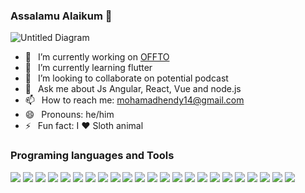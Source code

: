 ### Assalamu Alaikum 👋
![Untitled Diagram](https://github.com/mohamedhendy/mohamedhendy/blob/main/mohamedehndy.png?raw=true)


- 🔭 &ensp;I’m currently working on  <a href="https://offto.com.kw/">OFFTO</a>
- 🌱 &ensp;I’m currently learning flutter
- 👯 &ensp;I’m looking to collaborate on potential podcast
- 💬 &ensp;Ask me about Js Angular, React, Vue and node.js
- 📫 &ensp;How to reach me: mohamadhendy14@gmail.com
- 😄 &ensp;Pronouns: he/him
- ⚡ &ensp;Fun fact: I  ❤️  Sloth animal
### Programing languages and Tools
<img src="https://img.icons8.com/color/48/000000/javascript.png"/> <img src="https://img.icons8.com/color/48/000000/html-5.png"/> <img src="https://img.icons8.com/color/48/000000/css3.png"/> <img src="https://img.icons8.com/color/48/000000/bootstrap.png"/> <img src="https://img.icons8.com/color/48/000000/angularjs.png"/> <img src="https://img.icons8.com/color/48/000000/vue-js.png"/> <img src="https://img.icons8.com/color/48/000000/react-native.png"/> <img src="https://img.icons8.com/color/48/000000/nodejs.png"/> <img src="https://img.icons8.com/color/48/000000/dart.png"/> <img src="https://img.icons8.com/color/48/000000/sass.png"/> <img src="https://img.icons8.com/ios-filled/50/4a90e2/jquery.png"/> <img src="https://img.icons8.com/officel/48/000000/php-logo.png"/> <img src="https://img.icons8.com/ios-filled/50/fa314a/laravel.png"/> <img src="https://img.icons8.com/color/48/000000/google-firebase-console.png"/> <img src="https://img.icons8.com/dusk/64/000000/webpack.png"/> <img src="https://img.icons8.com/color/48/000000/typescript.png"/> <img src="https://img.icons8.com/color/48/000000/docker.png"/> <img src="https://img.icons8.com/fluent/48/000000/github.png"/> <img src="https://img.icons8.com/color/48/000000/gitlab.png"/> <img src="https://img.icons8.com/fluent/48/000000/adobe-xd.png"/> <img src="https://img.icons8.com/color/48/4a90e2/adobe-photoshop.png"/> <img src="https://img.icons8.com/color/48/000000/lunacy.png"/> <img src="https://img.icons8.com/plasticine/48/000000/sketch.png"/> 
 

